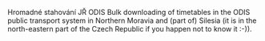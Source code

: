 Hromadné stahování JŘ ODIS
Bulk downloading of timetables in the ODIS public transport system in Northern Moravia and (part of) Silesia (it is in the north-eastern part of the Czech Republic if you happen not to know it :-)).

